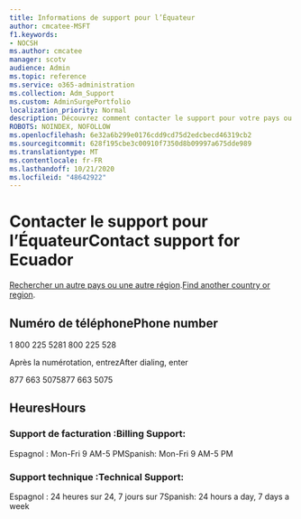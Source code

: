 ```yaml
---
title: Informations de support pour l’Équateur
author: cmcatee-MSFT
f1.keywords:
- NOCSH
ms.author: cmcatee
manager: scotv
audience: Admin
ms.topic: reference
ms.service: o365-administration
ms.collection: Adm_Support
ms.custom: AdminSurgePortfolio
localization_priority: Normal
description: Découvrez comment contacter le support pour votre pays ou région.
ROBOTS: NOINDEX, NOFOLLOW
ms.openlocfilehash: 6e32a6b299e0176cdd9cd75d2edcbecd46319cb2
ms.sourcegitcommit: 628f195cbe3c00910f7350d8b09997a675dde989
ms.translationtype: MT
ms.contentlocale: fr-FR
ms.lasthandoff: 10/21/2020
ms.locfileid: "48642922"
---
```

# <a name="contact-support-for-ecuador"></a><span data-ttu-id="404f2-103">Contacter le support pour l’Équateur</span><span class="sxs-lookup"><span data-stu-id="404f2-103">Contact support for Ecuador</span></span>

<span data-ttu-id="404f2-104">[Rechercher un autre pays ou une autre région](../contact-support-for-business-products.md).</span><span class="sxs-lookup"><span data-stu-id="404f2-104">[Find another country or region](../contact-support-for-business-products.md).</span></span>

## <a name="phone-number"></a><span data-ttu-id="404f2-105">Numéro de téléphone</span><span class="sxs-lookup"><span data-stu-id="404f2-105">Phone number</span></span>
<span data-ttu-id="404f2-106">1 800 225 528</span><span class="sxs-lookup"><span data-stu-id="404f2-106">1 800 225 528</span></span>

<span data-ttu-id="404f2-107">Après la numérotation, entrez</span><span class="sxs-lookup"><span data-stu-id="404f2-107">After dialing, enter</span></span>

<span data-ttu-id="404f2-108">877 663 5075</span><span class="sxs-lookup"><span data-stu-id="404f2-108">877 663 5075</span></span>

## <a name="hours"></a><span data-ttu-id="404f2-109">Heures</span><span class="sxs-lookup"><span data-stu-id="404f2-109">Hours</span></span>
### <a name="billing-support"></a><span data-ttu-id="404f2-110">Support de facturation :</span><span class="sxs-lookup"><span data-stu-id="404f2-110">Billing Support:</span></span>

<span data-ttu-id="404f2-111">Espagnol : Mon-Fri 9 AM-5 PM</span><span class="sxs-lookup"><span data-stu-id="404f2-111">Spanish: Mon-Fri 9 AM-5 PM</span></span>

### <a name="technical-support"></a><span data-ttu-id="404f2-112">Support technique :</span><span class="sxs-lookup"><span data-stu-id="404f2-112">Technical Support:</span></span>

<span data-ttu-id="404f2-113">Espagnol : 24 heures sur 24, 7 jours sur 7</span><span class="sxs-lookup"><span data-stu-id="404f2-113">Spanish: 24 hours a day, 7 days a week</span></span>
